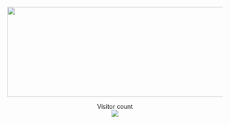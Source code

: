 <p align="center"> 
  <img width="600" height="210" src="https://card.yuy1n.io/card/76561198267381956/dark,en,badge,group,badges,games,screenshots">
</p>

<p align="center"> 
  Visitor count</br>
  <img src="https://profile-counter.glitch.me/solstice23/count.svg" />
</p>
